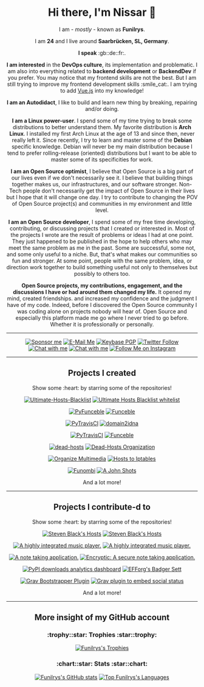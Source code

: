 <h1 align="center">Hi there, I'm Nissar 👋</h1>

<p align="center">I am - <i>mostly</i> - known as <b>Funilrys</b>.</p>

<p align="center">I am <b>24</b> and I live around <b>Saarbrücken, SL, Germany</b>.</p>

<p align="center"><b>I speak</b> :gb::de::fr:.</p>

<p align="center"><b>I am interested</b> in the <b>DevOps culture</b>, its implementation and problematic. I am also into everything related to <b>backend development</b> or <b>BackendDev</b> if you prefer. You may notice that my frontend skills are not the best. But I am still trying to improve my frontend development skills :smile_cat:. I am trying to add <a href="https://vuejs.org/">Vue.js</a> into my knowledge!</p>

<p align="center"><b>I am an Autodidact</b>, I like to build and learn new thing by breaking, repairing and/or doing.</p>

<p align="center"><b>I am a Linux power-user</b>. I spend some of my time trying to break some distributions to better understand them. My favorite distribution is <b>Arch Linux</b>. I installed my first Arch Linux at the age of 13 and since then, never really left it. Since recently, I try to learn and master some of the <b>Debian</b> specific knowledge. Debian will never be my main distribution because I tend to prefer rolling-release (oriented) distributions but I want to be able to master some of its specificities for work.</p>

<p align="center"><b>I am an Open Source optimist</b>, I believe that Open Source is a big part of our lives even if we don't necessarily see it.  I believe that building things together makes us, our infrastructures, and our software stronger. 
Non-Tech people don't necessarily get the impact of Open Source in their lives but I hope that it will change one day. I try to contribute to changing the POV of Open Source project(s) and communities in my environment and little level.</p>

<p align="center"><b>I am an Open Source developer</b>, I spend some of my free time developing, contributing, or discussing projects that I created or interested in. Most of the projects I wrote are the result of problems or ideas I had at one point. They just happened to be published in the hope to help others who may meet the same problem as me in the past. Some are successful, some not, and some only useful to a niche. But, that's what makes our communities so fun and stronger. At some point, people with the same problem, idea, or direction work together to build something useful not only to themselves but possibly to others too.</p>

<p align="center"><b>Open Source projects, my contributions, engagement, and the discussions I have or had around them changed my life.</b> It opened my mind, created friendships. and increased my confidence and the judgment I have of my code.
Indeed, before I discovered the Open Source community I was coding alone on projects nobody will hear of. Open Source and especially this platform made me go where I never tried to go before. Whether it is professionally or personally.</p>


---

<p align="center"><a href="https://github.com/sponsors/funilrys"><img src="https://img.shields.io/badge/Sponsor-Funilrys-2a8?style=for-the-badge&amp;logo=github-sponsors&amp;logoColor=EA4AAA&amp;color=EA4AAA" alt="Sponsor me"></a> <a href="https://mailhide.io/e/mwmMLRu6"><img src="https://img.shields.io/badge/Email-Funilrys-2a8?style=for-the-badge&amp;logo=gmail&amp;logoColor=white" alt="E-Mail Me"></a> <a href="https://keybase.io/funilrys/pgp_keys.asc?fingerprint=95e844373b327c12253ec6e30d8bfef5515c00c6"><img alt="Keybase PGP" src="https://img.shields.io/keybase/pgp/funilrys?label=PGP&amp;style=for-the-badge&amp;logo=gnuprivacyguard"></a> <a href="https://twitter.com/funilrys"><img alt="Twitter Follow" src="https://img.shields.io/twitter/follow/funilrys?color=1DA1F2&logo=twitter&label=Twitter&style=for-the-badge"></a> <a href="https://keybase.io/funilrys/chat"><img src="https://img.shields.io/badge/Keybase-Funilrys-2a8?style=for-the-badge&amp;logo=keybase&amp;logoColor=white&amp;color=gold" alt="Chat with me"></a> <a href="https://t.me/funilrys"><img src="https://img.shields.io/static/v1?color=26A5E4&logo=telegram&label=Telegram&message=Funilrys&style=for-the-badge" alt="Chat with me"></a> <a href="https://instagram.com/fun.ilrys"><img src="https://img.shields.io/static/v1?color=E4405F&logo=instagram&label=Instagram&message=fun.ilrys&style=for-the-badge" alt="Follow Me on Instagram"></a></p>

---

<h2 align="center">Projects I created</h2>
<p align="center">Show some :heart: by starring some of the repositories!</p>

<p align="center">
<a href="https://github.com/ultimate-hosts-blacklist/Ultimate.Hosts.Blacklist"><img src="https://github-readme-stats.vercel.app/api/pin/?username=Ultimate-Hosts-Blacklist&amp;repo=Ultimate.Hosts.Blacklist&amp;theme=gruvbox&amp;show_owner=false" alt="Ultimate-Hosts-Blacklist"></a>
<a href="https://github.com/ultimate-hosts-blacklist/whitelist"><img src="https://github-readme-stats.vercel.app/api/pin/?username=ultimate-hosts-blacklist&amp;repo=whitelist&amp;theme=gruvbox&amp;show_owner=true" alt="Ultimate Hosts Blacklist whitelist"></a>
</p>

<p align="center">
<a href="https://github.com/funilrys/PyFunceble"><img src="https://github-readme-stats.vercel.app/api/pin/?username=funilrys&amp;repo=PyFunceble&amp;theme=gruvbox&amp;show_owner=true" alt="PyFunceble"></a>
<a href="https://github.com/funilrys/Funceble"><img src="https://github-readme-stats.vercel.app/api/pin/?username=funilrys&amp;repo=Funceble&amp;theme=gruvbox&amp;show_owner=true" alt="Funceble"></a>
</p>

<p align="center">
<a href="https://github.com/funilrys/PyTravisCI"><img src="https://github-readme-stats.vercel.app/api/pin/?username=funilrys&amp;repo=PyTravisCI&amp;theme=gruvbox&amp;show_owner=true" alt="PyTravisCI"></a>
<a href="https://github.com/PyFunceble/domain2idna"><img src="https://github-readme-stats.vercel.app/api/pin/?username=PyFunceble&amp;repo=domain2idna&amp;theme=gruvbox&amp;show_owner=true" alt="domain2idna"></a>
</p>

<p align="center">
<a href="https://github.com/PyFunceble/adblock-decoder"><img src="https://github-readme-stats.vercel.app/api/pin/?username=PyFunceble&amp;repo=adblock-decoder&amp;theme=gruvbox&amp;show_owner=true" alt="PyTravisCI"></a>
<a href="https://github.com/PyFunceble/user_agent"><img src="https://github-readme-stats.vercel.app/api/pin/?username=PyFunceble&amp;repo=user_agents&amp;theme=gruvbox&amp;show_owner=true" alt="Funceble"></a>
</p>

<p align="center">
<a href="https://github.com/funilrys/dead-hosts"><img src="https://github-readme-stats.vercel.app/api/pin/?username=funilrys&amp;repo=dead-hosts&amp;theme=gruvbox&amp;show_owner=true" alt="dead-hosts"></a>
<a href="https://github.com/dead-hosts"><img src="https://github-readme-stats.vercel.app/api/pin/?username=dead-hosts&amp;repo=dev-center&amp;theme=gruvbox&amp;show_owner=true" alt="Dead-Hosts Organization"></a>
</p>

<p align="center">
<a href="https://github.com/funilrys/organize-multimedia"><img src="https://github-readme-stats.vercel.app/api/pin/?username=funilrys&amp;repo=organize-multimedia&amp;theme=gruvbox&amp;show_owner=true" alt="Organize Multimedia"></a>
<a href="https://github.com/funilrys/hosts2iptables"><img src="https://github-readme-stats.vercel.app/api/pin/?username=funilrys&amp;repo=hosts2iptables&amp;theme=gruvbox&amp;show_owner=true" alt="Hosts to Iptables"></a>
</p>

<p align="center">
<a href="https://github.com/funilrys/funombi"><img src="https://github-readme-stats.vercel.app/api/pin/?username=funilrys&amp;repo=funombi&amp;theme=gruvbox&amp;show_owner=true" alt="Funombi"></a>
<a href="https://github.com/funilrys/A-John-Shots"><img src="https://github-readme-stats.vercel.app/api/pin/?username=funilrys&amp;repo=A-John-Shots&amp;theme=gruvbox&amp;show_owner=true" alt="A John Shots"></a>
</p>

<p align="center">And a lot more!</p>

---

<h2 align="center">Projects I contribute-d to</h2>
<p align="center">Show some :heart: by starring some of the repositories!</p>

<p align="center">
<a href="https://github.com/StevenBlack/hosts"><img src="https://github-readme-stats.vercel.app/api/pin/?username=StevenBlack&amp;repo=hosts&amp;theme=gruvbox&amp;show_owner=true" alt="Steven Black's Hosts"></a>
<a href="https://github.com/ColorlibHQ/gentelella"><img src="https://github-readme-stats.vercel.app/api/pin/?username=ColorlibHQ&amp;repo=gentelella&amp;theme=gruvbox&amp;show_owner=true" alt="Steven Black's Hosts"></a>
</p>

<p align="center">
<a href="https://github.com/EragonJ/Kaku"><img src="https://github-readme-stats.vercel.app/api/pin/?username=EragonJ&amp;repo=Kaku&amp;theme=gruvbox&amp;show_owner=true" alt="A highly integrated music player."></a>
<a href="https://github.com/mitchellkrogza/Phishing.Database"><img src="https://github-readme-stats.vercel.app/api/pin/?username=mitchellkrogza&amp;repo=Phishing.Database&amp;theme=gruvbox&amp;show_owner=true" alt="A highly integrated music player."></a>
</p>

<p align="center">
<a href="https://github.com/Laverna/laverna"><img src="https://github-readme-stats.vercel.app/api/pin/?username=laverna&amp;repo=laverna&amp;theme=gruvbox&amp;show_owner=true" alt="A note taking application."></a>
<a href="https://github.com/encryptic-team/encryptic"><img src="https://github-readme-stats.vercel.app/api/pin/?username=encryptic-team&amp;repo=encryptic&amp;theme=gruvbox&amp;show_owner=true" alt="Encryptic: A secure note taking application."></a>
</p>

<p align="center">
<a href="https://github.com/crflynn/pypistats.org"><img src="https://github-readme-stats.vercel.app/api/pin/?username=crflynn&amp;repo=pypistats.org&amp;theme=gruvbox&amp;show_owner=true" alt="PyPI downloads analytics dashboard"></a>
<a href="https://github.com/EFForg/badger-sett"><img src="https://github-readme-stats.vercel.app/api/pin/?username=EFForg&amp;repo=badger-sett&amp;theme=gruvbox&amp;show_owner=true" alt="EFForg's Badger Sett"></a>
</p>

<p align="center">
<a href="https://github.com/getgrav/grav-plugin-bootstrapper"><img src="https://github-readme-stats.vercel.app/api/pin/?username=getgrav&amp;repo=grav-plugin-bootstrapper&amp;theme=gruvbox&amp;show_owner=true" alt="Grav Bootstrapper Plugin"></a>
<a href="https://github.com/Nebulius/grav-plugin-static-social-embeds"><img src="https://github-readme-stats.vercel.app/api/pin/?username=Nebulius&amp;repo=grav-plugin-static-social-embeds&amp;theme=gruvbox&amp;show_owner=false" alt="Grav plugin to embed social status"></a>
</p>

<p align="center">And a lot more!</p>

---

<h2 align="center">More insight of my GitHub account</h2>
<h3 align="center">:trophy::star: Trophies :star::trophy:</h3>

<p align="center">
<a href="https://github.com/ryo-ma/github-profile-trophy"><img src="https://github-profile-trophy.vercel.app/?username=funilrys&amp;theme=gruvbox" alt="Funilrys&#39;s Trophies"></a>
</p>

<h3 align="center">:chart::star: Stats :star::chart:</h3>

<p align="center">
<a href="https://github.com/anuraghazra/github-readme-stats"><img src="https://github-readme-stats.vercel.app/api?username=funilrys&amp;count_private=true&amp;theme=gruvbox&amp;show_icons=true&amp;include_all_commits=true" alt="Funilrys&#39;s GitHub stats"></a>
<a href="https://github.com/anuraghazra/github-readme-stats"><img src="https://github-readme-stats.vercel.app/api/top-langs/?username=funilrys&amp;langs_count=5&amp;theme=gruvbox&amp;show_icons=true&amp;include_all_commits=true" alt="Top Funilrys&#39;s Languages"></a>
</p>

<!--
**funilrys/funilrys** is a ✨ _special_ ✨ repository because its `README.md` (this file) appears on your GitHub profile.

Here are some ideas to get you started:

- 🔭 I’m currently working on ...
- 🌱 I’m currently learning ...
- 👯 I’m looking to collaborate on ...
- 🤔 I’m looking for help with ...
- 💬 Ask me about ...
- 📫 How to reach me: ...
- 😄 Pronouns: ...
- ⚡ Fun fact: ...
-->
